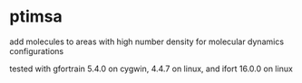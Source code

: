 # ptimsa
add molecules to areas with high number density for molecular dynamics configurations


tested with gfortrain 5.4.0 on cygwin, 4.4.7 on linux, and ifort 16.0.0 on linux
